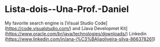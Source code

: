 # Lista-dois--Una-Prof.-Daniel
My favorite search engine is [Visual Studio Code] (https://code.visualstudio.com/) and [Java Developmet Kit] (https://www.oracle.com/br/java/technologies/downloads/)
Linkedin (https://www.linkedin.com/in/ana-j%C3%BAliaoliveira-silva-866378261)
